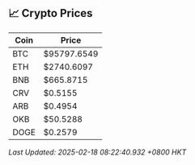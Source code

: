 ## 📈 Crypto Prices

| Coin | Price |
| ---- | ----- |
| BTC | $95797.6549 |
| ETH | $2740.6097 |
| BNB | $665.8715 |
| CRV | $0.5155 |
| ARB | $0.4954 |
| OKB | $50.5288 |
| DOGE | $0.2579 |

_Last Updated: 2025-02-18 08:22:40.932 +0800 HKT_